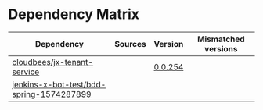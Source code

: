 # Dependency Matrix

Dependency | Sources | Version | Mismatched versions
---------- | ------- | ------- | -------------------
[cloudbees/jx-tenant-service](https://github.com/cloudbees/jx-tenant-service) |  | [0.0.254](https://github.com/cloudbees/jx-tenant-service/releases/tag/v0.0.254) | 
[jenkins-x-bot-test/bdd-spring-1574287899](https://github.com/jenkins-x-bot-test/bdd-spring-1574287899.git) |  | []() | 
